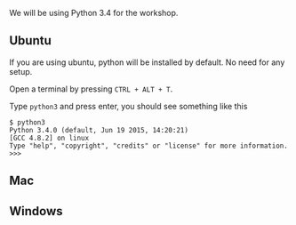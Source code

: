 We will be using Python 3.4 for the workshop.


Ubuntu
--------

If you are using ubuntu, python will be installed by default.
No need for any setup.

Open a terminal by pressing `CTRL + ALT + T`.

Type `python3` and press enter, you should see something like this


```
$ python3
Python 3.4.0 (default, Jun 19 2015, 14:20:21) 
[GCC 4.8.2] on linux
Type "help", "copyright", "credits" or "license" for more information.
>>> 
```


Mac
-------


Windows
---------


